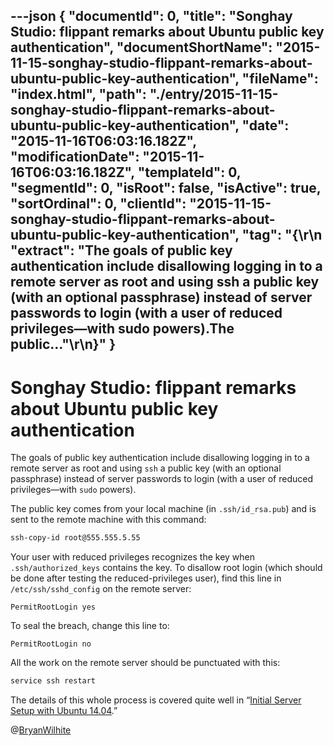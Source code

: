 ---json
{
  "documentId": 0,
  "title": "Songhay Studio: flippant remarks about Ubuntu public key authentication",
  "documentShortName": "2015-11-15-songhay-studio-flippant-remarks-about-ubuntu-public-key-authentication",
  "fileName": "index.html",
  "path": "./entry/2015-11-15-songhay-studio-flippant-remarks-about-ubuntu-public-key-authentication",
  "date": "2015-11-16T06:03:16.182Z",
  "modificationDate": "2015-11-16T06:03:16.182Z",
  "templateId": 0,
  "segmentId": 0,
  "isRoot": false,
  "isActive": true,
  "sortOrdinal": 0,
  "clientId": "2015-11-15-songhay-studio-flippant-remarks-about-ubuntu-public-key-authentication",
  "tag": "{\r\n  \"extract\": \"The goals of public key authentication include disallowing logging in to a remote server as root and using ssh a public key (with an optional passphrase) instead of server passwords to login (with a user of reduced privileges—with sudo powers).The public...\"\r\n}"
}
---

# Songhay Studio: flippant remarks about Ubuntu public key authentication

The goals of public key authentication include disallowing logging in to a remote server as root and using `ssh` a public key (with an optional passphrase) instead of server passwords to login (with a user of reduced privileges—with `sudo` powers).

The public key comes from your local machine (in `.ssh/id_rsa.pub`) and is sent to the remote machine with this command:

```bash
ssh-copy-id root@555.555.5.55
```

Your user with reduced privileges recognizes the key when `.ssh/authorized_keys` contains the key. To disallow root login (which should be done after testing the reduced-privileges user), find this line in `/etc/ssh/sshd_config` on the remote server:

```plaintext
PermitRootLogin yes
```

To seal the breach, change this line to:

```plaintext
PermitRootLogin no
```

All the work on the remote server should be punctuated with this:

```bash
service ssh restart
```

The details of this whole process is covered quite well in “[Initial Server Setup with Ubuntu 14.04](https://www.digitalocean.com/community/tutorials/initial-server-setup-with-ubuntu-14-04).”

@[BryanWilhite](https://twitter.com/BryanWilhite)
